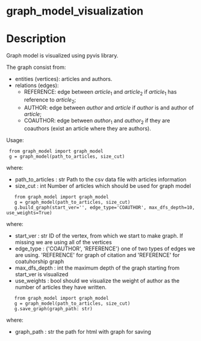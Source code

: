 # graph_model_visualization
# Description
Graph model is visualized using pyvis library.

The graph consist from:
- entities (vertices): articles and authors.
- relations (edges):
    - REFERENCE: edge between $article_1$ and $article_2$ if $article_1$ has reference to $article_2$;
    - AUTHOR: edge between $author$ and $article$ if $author$ is and author of $article$;
    - COAUTHOR: edge between $author_1$ and $author_2$ if they are coauthors (exist an article where they are authors).

Usage:

   ```
    from graph_model import graph_model
    g = graph_model(path_to_articles, size_cut)
   ```
where:
- path_to_articles : str Path to the csv data file with articles information
- size_cut : int Number of articles which should be used for graph model
 ```
    from graph_model import graph_model
    g = graph_model(path_to_articles, size_cut)
    g.build_graph(start_ver='', edge_type='COAUTHOR', max_dfs_depth=10, use_weights=True)
  ```
where:
- start_ver : str ID of the vertex, from which we start to make graph. If missing we are using all of the vertices
- edge_type : {'COAUTHOR', 'REFERENCE'} one of two types of edges we are using. 'REFERENCE' for graph of citation and  'REFERENCE' for coatuhorship graph
- max_dfs_depth : int the maximum depth of the graph starting from start_ver is visualized
- use_weights : bool should we visualize the weight of author as the number of articles they have written.
 ```
    from graph_model import graph_model
    g = graph_model(path_to_articles, size_cut)
    g.save_graph(graph_path: str)
  ```
where:
- graph_path : str the path for html with graph for saving
